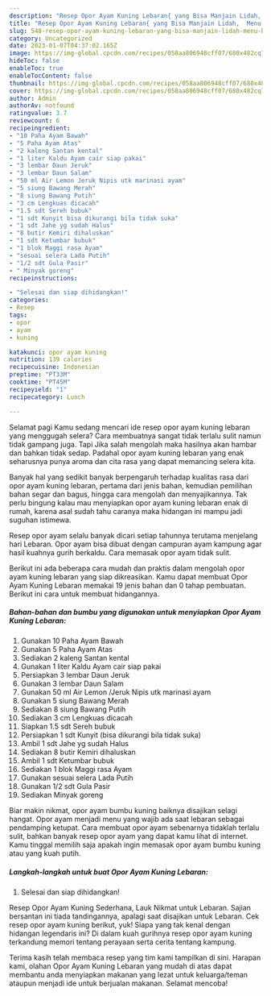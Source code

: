 ```yaml
---
description: "Resep Opor Ayam Kuning Lebaran{ yang Bisa Manjain Lidah,  Menu Buat lebaran"
title: "Resep Opor Ayam Kuning Lebaran{ yang Bisa Manjain Lidah,  Menu Buat lebaran"
slug: 548-resep-opor-ayam-kuning-lebaran-yang-bisa-manjain-lidah-menu-buat-lebaran
category: Uncategorized
date: 2023-01-07T04:37:02.165Z
image: https://img-global.cpcdn.com/recipes/058aa806948cff07/680x482cq70/opor-ayam-kuning-lebaran-foto-resep-utama.jpg
hideToc: false
enableToc: true
enableTocContent: false
thumbnail: https://img-global.cpcdn.com/recipes/058aa806948cff07/680x482cq70/opor-ayam-kuning-lebaran-foto-resep-utama.jpg
cover: https://img-global.cpcdn.com/recipes/058aa806948cff07/680x482cq70/opor-ayam-kuning-lebaran-foto-resep-utama.jpg
author: Admin
authorAv: notfound
ratingvalue: 3.7
reviewcount: 6
recipeingredient:
- "10 Paha Ayam Bawah"
- "5 Paha Ayam Atas"
- "2 kaleng Santan kental"
- "1 liter Kaldu Ayam cair siap pakai"
- "3 lembar Daun Jeruk"
- "3 lembar Daun Salam"
- "50 ml Air Lemon Jeruk Nipis utk marinasi ayam"
- "5 siung Bawang Merah"
- "8 siung Bawang Putih"
- "3 cm Lengkuas dicacah"
- "1.5 sdt Sereh bubuk"
- "1 sdt Kunyit bisa dikurangi bila tidak suka"
- "1 sdt Jahe yg sudah Halus"
- "8 butir Kemiri dihaluskan"
- "1 sdt Ketumbar bubuk"
- "1 blok Maggi rasa Ayam"
- "sesuai selera Lada Putih"
- "1/2 sdt Gula Pasir"
- " Minyak goreng"
recipeinstructions:

- "Selesai dan siap dihidangkan!"
categories:
- Resep
tags:
- opor
- ayam
- kuning

katakunci: opor ayam kuning 
nutrition: 139 calories
recipecuisine: Indonesian
preptime: "PT33M"
cooktime: "PT45M"
recipeyield: "1"
recipecategory: Lunch

---
```



Selamat pagi Kamu sedang mencari ide resep opor ayam kuning lebaran yang menggugah selera? Cara membuatnya sangat tidak terlalu sulit namun tidak gampang juga. Tapi Jika salah mengolah maka hasilnya akan hambar dan bahkan tidak sedap. Padahal opor ayam kuning lebaran yang enak seharusnya punya aroma dan cita rasa yang dapat memancing selera kita.


Banyak hal yang sedikit banyak berpengaruh terhadap kualitas rasa dari opor ayam kuning lebaran, pertama dari jenis bahan, kemudian pemilihan bahan segar dan bagus, hingga cara mengolah dan menyajikannya. Tak perlu bingung kalau mau menyiapkan opor ayam kuning lebaran enak di rumah, karena asal sudah tahu caranya maka hidangan ini mampu jadi suguhan istimewa.

Resep opor ayam selalu banyak dicari setiap tahunnya terutama menjelang hari Lebaran. Opor ayam bisa dibuat dengan campuran ayam kampung agar hasil kuahnya gurih berkaldu. Cara memasak opor ayam tidak sulit.


Berikut ini ada beberapa cara mudah dan praktis dalam mengolah opor ayam kuning lebaran yang siap dikreasikan. Kamu dapat membuat Opor Ayam Kuning Lebaran memakai 19 jenis bahan dan 0 tahap pembuatan. Berikut ini cara untuk membuat hidangannya.

<!--inarticleads1-->

##### Bahan-bahan dan bumbu yang digunakan untuk menyiapkan Opor Ayam Kuning Lebaran:

1. Gunakan 10 Paha Ayam Bawah
1. Gunakan 5 Paha Ayam Atas
1. Sediakan 2 kaleng Santan kental
1. Gunakan 1 liter Kaldu Ayam cair siap pakai
1. Persiapkan 3 lembar Daun Jeruk
1. Gunakan 3 lembar Daun Salam
1. Gunakan 50 ml Air Lemon /Jeruk Nipis utk marinasi ayam
1. Gunakan 5 siung Bawang Merah
1. Sediakan 8 siung Bawang Putih
1. Sediakan 3 cm Lengkuas dicacah
1. Siapkan 1.5 sdt Sereh bubuk
1. Persiapkan 1 sdt Kunyit (bisa dikurangi bila tidak suka)
1. Ambil 1 sdt Jahe yg sudah Halus
1. Sediakan 8 butir Kemiri dihaluskan
1. Ambil 1 sdt Ketumbar bubuk
1. Sediakan 1 blok Maggi rasa Ayam
1. Gunakan sesuai selera Lada Putih
1. Gunakan 1/2 sdt Gula Pasir
1. Sediakan  Minyak goreng


Biar makin nikmat, opor ayam bumbu kuning baiknya disajikan selagi hangat. Opor ayam menjadi menu yang wajib ada saat lebaran sebagai pendamping ketupat. Cara membuat opor ayam sebenarnya tidaklah terlalu sulit, bahkan banyak resep opor ayam yang dapat kamu lihat di internet. Kamu tinggal memilih saja apakah ingin memasak opor ayam bumbu kuning atau yang kuah putih. 

<!--inarticleads2-->

##### Langkah-langkah untuk buat Opor Ayam Kuning Lebaran:


1. Selesai dan siap dihidangkan!

Resep Opor Ayam Kuning Sederhana, Lauk Nikmat untuk Lebaran. Sajian bersantan ini tiada tandingannya, apalagi saat disajikan untuk Lebaran. Cek resep opor ayam kuning berikut, yuk! Siapa yang tak kenal dengan hidangan legendaris ini? Di dalam kuah gurihnya resep opor ayam kuning terkandung memori tentang perayaan serta cerita tentang kampung. 

Terima kasih telah membaca resep yang tim kami tampilkan di sini. Harapan kami, olahan Opor Ayam Kuning Lebaran yang mudah di atas dapat membantu anda menyiapkan makanan yang lezat untuk keluarga/teman ataupun menjadi ide untuk berjualan makanan. Selamat mencoba!

